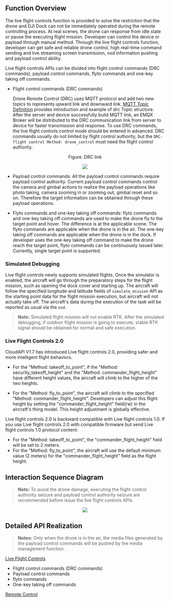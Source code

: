 ## Function Overview

The live flight controls function is provided to solve the restriction that the drone and DJI Dock can not be immediately operated during the remote controlling process. At real scenes, the drone can response from idle state or pause the executing flight mission. Developer can control the device or payload through manual method. Through the live flight controls function, developer can get safe and reliable drone control, high real-time command sending and live streaming screen transmission, osd information pushing and payload control ability.

Live flight controls APIs can be divided into flight control commands (DRC commands), payload control commands, flyto commands and one-key taking off commands.

* Flight control commands (DRC commands)
  
  Drone Remote Control (DRC) uses MQTT protocol and add two new topics to represents upward link and downward link. [MQTT Topic Definition](https://developer.dji.com/doc/cloud-api-tutorial/en/api-reference/dock-to-cloud/mqtt/topic-definition.html) provides introduction and example of drc Topic structure. After the server and device successfully build MQTT link, an EMQX Broker will be distributed to the DRC communication link from server to device for faster transmission and response. To use DRC commands, the live flight controls control mode should be entered in advanced. DRC commands usually do not limited by flight control authority, but the `DRC-flight control Method: drone_control` must need the flight control authority.

<div>
<div div style="text-align: center"><p>Figure. DRC link</p></div>
<div align=center>
<img src="https://terra-1-g.djicdn.com/71a7d383e71a4fb8887a310eb746b47f/cloudapi/v1.4/DRC-link.png" style="width:auto"/>
</div></div>

* Payload control commands: All the payload control commands require payload control authority. Current payload control commands control the camera and gimbal actions to realize the payload operations like photo taking, camera zooming in or zooming out, gimbal reset and so on. Therefore the target information can be obtained through these payload operations.

* Flyto commands and one-key taking off commands: flyto commands and one-key taking off commands are used to make the drone fly to the target point and hover. The difference is at the applicable scene. The flyto commands are applicable when the drone is in the air. The one-key taking off commands are applicable when the drone is in the dock. If developer uses the one-key taking off command to make the drone reach the target point, flyto commands can be continuously issued later. Currently, single target point is supported. 

### Simulated Debugging

Live flight controls newly supports simulated flights. Once the simulator is enabled, the aircraft will go through the preparatory steps for the flight mission, such as opening the dock cover and starting up. The aircraft will follow the specified longitude and latitude fields of `simulate_mission` API as the starting point data for the flight mission execution, but aircraft will not actually take off. The aircraft's data during the execution of the task will be reported as usual via the `osd`. 

> **Note:** Simulated flight mission will not enable RTK. After the simulated debugging, if outdoor flight mission is going to execute, stable RTK signal should be obtained for normal and safe execution.

### Live Flight Controls 2.0
CloudAPI V1.7 has introduced Live flight controls 2.0, providing safer and more intelligent flight behaviors.

* For the "Method: takeoff_to_point", if the "Method: security_takeoff_height" and the "Method: commander_flight_height" have different height values, the aircraft will climb to the higher of the two heights.

* For the "Method: fly_to_point", the aircraft will climb to the specified "Method: commander_flight_height". Developers can adjust this flight height by setting the "commander_flight_height" field(rw) in the aircraft's thing model. This height adjustment is globally effective.

Live flight controls 2.0 is backward compatible with Live flight controls 1.0. If you use Live flight controls 2.0 with compatible firmware but send Live flight controls 1.0 protocol content:

* For the "Method: takeoff_to_point", the "commander_flight_height" field will be set to 2 meters.
* For the "Method: fly_to_point", the aircraft will use the default minimum value (2 meters) for the "commander_flight_height" field as the flight height.


## Interaction Sequence Diagram

> **Note:** To avoid the drone damage, executing the flight control authority seizure and payload control authority seizure are recommended before issue the live flight controls APIs.

<div align=center>
<img src="https://terra-1-g.djicdn.com/71a7d383e71a4fb8887a310eb746b47f/cloudapi/v1.4/command-flight-working-scenes-en.png" style="width:auto"/>
</div>

## Detailed API Realization

> **Notes:** Only when the drone is in the air, the media files generated by the payload control commands will be pushed by the media management function.

[Live Flight Controls](https://developer.dji.com/doc/cloud-api-tutorial/en/api-reference/dock-to-cloud/mqtt/dock/dock1/drc.html)

* Flight control commands (DRC commands)
* Payload control commands
* flyto commands
* One-key taking off commands

[Remote Control](https://developer.dji.com/doc/cloud-api-tutorial/en/api-reference/pilot-to-cloud/mqtt/rc-pro/remote-control.html)
